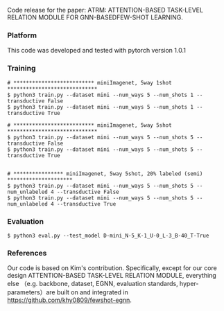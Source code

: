 Code release for the paper: ATRM: ATTENTION-BASED TASK-LEVEL RELATION MODULE FOR GNN-BASEDFEW-SHOT LEARNING.


### Platform
This code was developed and tested with pytorch version 1.0.1


### Training

```
# ************************** miniImagenet, 5way 1shot *****************************
$ python3 train.py --dataset mini --num_ways 5 --num_shots 1 --transductive False
$ python3 train.py --dataset mini --num_ways 5 --num_shots 1 --transductive True

# ************************** miniImagenet, 5way 5shot *****************************
$ python3 train.py --dataset mini --num_ways 5 --num_shots 5 --transductive False
$ python3 train.py --dataset mini --num_ways 5 --num_shots 5 --transductive True


# **************** miniImagenet, 5way 5shot, 20% labeled (semi) *********************
$ python3 train.py --dataset mini --num_ways 5 --num_shots 5 --num_unlabeled 4 --transductive False
$ python3 train.py --dataset mini --num_ways 5 --num_shots 5 --num_unlabeled 4 --transductive True

```

### Evaluation

```
$ python3 eval.py --test_model D-mini_N-5_K-1_U-0_L-3_B-40_T-True
```


### References

Our code is based on Kim's contribution. Specifically, except for our core design ATTENTION-BASED TASK-LEVEL RELATION MODULE, everything else （e.g. backbone, dataset, EGNN, evaluation standards, hyper-parameters）are built on and integrated in https://github.com/khy0809/fewshot-egnn.